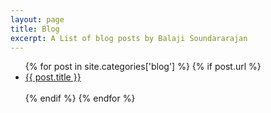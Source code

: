 ```yaml
---
layout: page
title: Blog
excerpt: A List of blog posts by Balaji Soundararajan
---
```


<div>
  <ul>
    {% for post in site.categories['blog'] %}
        {% if post.url %}
            <li><a href="{{ post.url }}">{{ post.title }}</a></li><br>
        {% endif %}
    {% endfor %}
    </ul>
</div>
